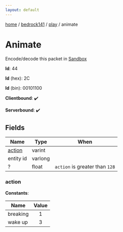 ```yaml
---
layout: default
---
```


[home](/)  /  [bedrock141](/protocol/bedrock141)  /  [play](/protocol/bedrock141/play)  /  animate

# Animate

Encode/decode this packet in [Sandbox](../../../sandbox/bedrock141#Play.Animate)

**Id**: 44

**Id** (hex): 2C

**Id** (bin): 00101100

**Clientbound**: ✔️

**Serverbound**: ✔️

## Fields

Name | Type | When
---|---|:---:
[action](#action) | varint | 
entity id | varlong | 
? | float | <code>action</code> is greater than <code>128</code>

### action

**Constants**:

Name | Value
---|:---:
breaking | 1
wake up | 3
